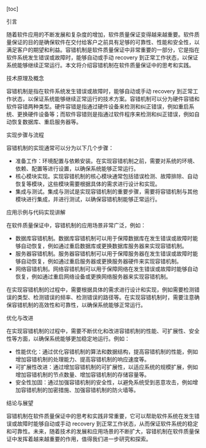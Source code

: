 
[toc]                    
                
                
引言

随着软件应用的不断发展和复杂度的增加，软件质量保证变得越来越重要。软件质量保证的目的是确保软件在交付给客户之前具有足够的可靠性、性能和安全性，以满足客户的期望和利益。容错机制是软件质量保证中非常重要的一部分，它是指在软件系统发生错误或故障时，能够自动或手动 recovery 到正常工作状态，以保证系统能够继续正常运行。本文将介绍容错机制在软件质量保证中的思考和实践。

技术原理及概念

容错机制是指在软件系统发生错误或故障时，能够自动或手动 recovery 到正常工作状态，以保证系统能够继续正常运行的技术方案。容错机制可以分为硬件容错和软件容错两种类型。硬件容错是指通过硬件设备来检测和纠正错误，例如重启系统、更换硬件设备等；而软件容错则是指通过软件程序来检测和纠正错误，例如自动恢复数据库、重启服务器等。

实现步骤与流程

容错机制的实现通常可以分为以下几个步骤：

- 准备工作：环境配置与依赖安装。在实现容错机制之前，需要对系统的环境、依赖、配置等进行设置，以确保系统能够正常运行。
- 核心模块实现。实现容错机制的核心模块通常包括错误检测、故障排除、自动恢复等模块，这些模块需要根据具体的需求进行设计和实现。
- 集成与测试。集成与测试是实现容错机制的重要步骤，需要将容错机制与其他模块进行集成，并进行测试，以确保容错机制能够正常运行。

应用示例与代码实现讲解

在软件质量保证中，容错机制的应用场景非常广泛，例如：

- 数据库容错机制。数据库容错机制可以用于保障数据库在发生错误或故障时能够自动恢复，例如通过重启数据库或更换数据库服务器来实现容错机制。
- 服务器容错机制。服务器容错机制可以用于保障服务器在发生错误或故障时能够自动恢复，例如通过重启服务器或更换服务器硬件来实现容错机制。
- 网络容错机制。网络容错机制可以用于保障网络在发生错误或故障时能够自动恢复，例如通过重启网络设备或更换网络服务器来实现容错机制。

在实现容错机制的过程中，需要根据具体的需求进行设计和实现，例如需要检测错误的类型、检测错误的频率、检测错误的路径等。在实现容错机制时，需要注意确保容错机制的高效性和可靠性，以确保系统能够正常运行。

优化与改进

在实现容错机制的过程中，需要不断优化和改进容错机制的性能、可扩展性、安全性等方面，以确保系统能够更加稳定地运行。例如：

- 性能优化：通过优化容错机制的算法和数据结构，提高容错机制的性能，例如增加容错机制的处理能力、提高容错机制的响应速度等。
- 可扩展性改进：通过增加容错机制的可扩展性，以适应系统的规模扩展，例如增加容错机制的节点数量、增加容错机制的存储容量等。
- 安全性加固：通过加强容错机制的安全性，以避免系统受到恶意攻击，例如增加容错机制的加密措施、加强容错机制的防火墙等。

结论与展望

容错机制在软件质量保证中的思考和实践非常重要，它可以帮助软件系统在发生错误或故障时能够自动或手动 recovery 到正常工作状态，从而保证软件系统的稳定和可靠性。未来，随着技术的发展和应用场景的不断扩大，容错机制在软件质量保证中发挥着越来越重要的作用，值得我们进一步研究和探索。

